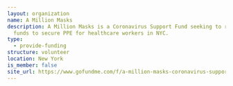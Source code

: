 ```yaml
---
layout: organization
name: A Million Masks
description: A Million Masks is a Coronavirus Support Fund seeking to raise
  funds to secure PPE for healthcare workers in NYC.
type:
  - provide-funding
structure: volunteer
location: New York
is_member: false
site_url: https://www.gofundme.com/f/a-million-masks-coronavirus-support-fund
---
```

